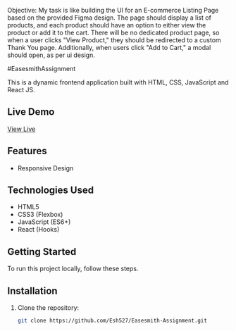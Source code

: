 Objective:
My task is like building the UI for an E-commerce Listing Page based
on the provided Figma design. The page should display a list of products, and
each product should have an option to either view the product or add it to the
cart. There will be no dedicated product page, so when a user clicks "View
Product," they should be redirected to a custom Thank You page.
Additionally, when users click "Add to Cart," a modal should open, as per ui
design.


#EasesmithAssignment

This is a dynamic frontend application built with HTML, CSS, JavaScript and React JS.

## Live Demo
[View Live](https://easesmith-assignment-blue.vercel.app/)

## Features
- Responsive Design

## Technologies Used
- HTML5
- CSS3 (Flexbox)
- JavaScript (ES6+)
- React (Hooks)

## Getting Started
To run this project locally, follow these steps.

## Installation

1. Clone the repository:
   ```bash
   git clone https://github.com/Esh527/Easesmith-Assignment.git
